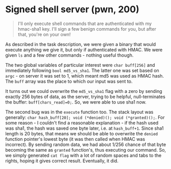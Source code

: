 # Signed shell server (pwn, 200)

> I'll only execute shell commands that are authenticated with my hmac-sha1 key.
> I'll sign a few benign commands for you, but after that, you're on your own!

As described in the task description, we were given a binary that would execute anything we
give it, but only if authenticated with HMAC. We were given `ls` and a few other commands - nothing useful though.

The two global variables of particular interest were `char buff[256]` and immediately following `bool md5_vs_sha1`.
The latter one was set based on `argc` - on server it was set to 1, which meant md5 was used as HMAC hash.
The `buff` array was the place to which our input was sent to.

It turns out we could overwrite the `md5_vs_sha1` flag with a zero by sending exactly 256 bytes of data, as the server,
trying to be helpful, null-terminates the buffer: `buff[chars_read]=0;`. So, we were able to use sha1 now.

The second bug was in the `execute` function too. The stack layout was generally: 
`char hash_buff[20]; void (*denied)(); void (*granted)();`. For some reason - I couldn't find a reasonable explanation - 
if the hash used was sha1, the hash was saved one byte later, i.e. at `hash_buff+1`. Since sha1 length is 20 bytes, that
means we should be able to overwrite the `denied` function pointer's lowest byte (it was then called when HMAC was incorrect).
By sending random data, we had about 1/256 chance of that byte becoming the same as `granted` function's, thus executing 
our command. So, we simply generated `cat flag` with a lot of random spaces and tabs to the rights, hoping it gives
correct result. Eventually, it did.
